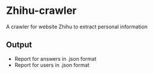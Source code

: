 # Zhihu-crawler
A crawler for website Zhihu to extract personal information

## Output
- Report for answers in .json format
- Report for users in .json format
